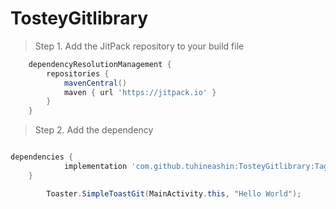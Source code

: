 # TosteyGitlibrary

> Step 1. Add the JitPack repository to your build file

```gradle 
	dependencyResolutionManagement {
		repositories {
			mavenCentral()
			maven { url 'https://jitpack.io' }
		}
	}
 ```
 > Step 2. Add the dependency
```gradle

dependencies {
	        implementation 'com.github.tuhineashin:TosteyGitlibrary:Tag'
	}
```

```java
        Toaster.SimpleToastGit(MainActivity.this, "Hello World");



```
 
